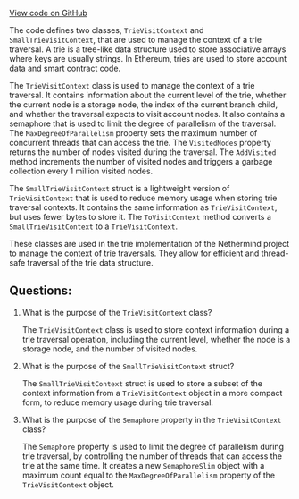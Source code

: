 [View code on GitHub](https://github.com/NethermindEth/nethermind/src/Nethermind/Nethermind.Trie/VisitContext.cs)

The code defines two classes, `TrieVisitContext` and `SmallTrieVisitContext`, that are used to manage the context of a trie traversal. A trie is a tree-like data structure used to store associative arrays where keys are usually strings. In Ethereum, tries are used to store account data and smart contract code. 

The `TrieVisitContext` class is used to manage the context of a trie traversal. It contains information about the current level of the trie, whether the current node is a storage node, the index of the current branch child, and whether the traversal expects to visit account nodes. It also contains a semaphore that is used to limit the degree of parallelism of the traversal. The `MaxDegreeOfParallelism` property sets the maximum number of concurrent threads that can access the trie. The `VisitedNodes` property returns the number of nodes visited during the traversal. The `AddVisited` method increments the number of visited nodes and triggers a garbage collection every 1 million visited nodes.

The `SmallTrieVisitContext` struct is a lightweight version of `TrieVisitContext` that is used to reduce memory usage when storing trie traversal contexts. It contains the same information as `TrieVisitContext`, but uses fewer bytes to store it. The `ToVisitContext` method converts a `SmallTrieVisitContext` to a `TrieVisitContext`.

These classes are used in the trie implementation of the Nethermind project to manage the context of trie traversals. They allow for efficient and thread-safe traversal of the trie data structure.
## Questions: 
 1. What is the purpose of the `TrieVisitContext` class?
    
    The `TrieVisitContext` class is used to store context information during a trie traversal operation, including the current level, whether the node is a storage node, and the number of visited nodes.

2. What is the purpose of the `SmallTrieVisitContext` struct?
    
    The `SmallTrieVisitContext` struct is used to store a subset of the context information from a `TrieVisitContext` object in a more compact form, to reduce memory usage during trie traversal.

3. What is the purpose of the `Semaphore` property in the `TrieVisitContext` class?
    
    The `Semaphore` property is used to limit the degree of parallelism during trie traversal, by controlling the number of threads that can access the trie at the same time. It creates a new `SemaphoreSlim` object with a maximum count equal to the `MaxDegreeOfParallelism` property of the `TrieVisitContext` object.